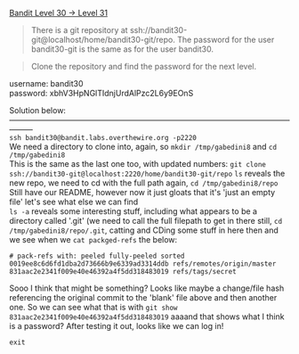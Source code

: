 [Bandit Level 30 → Level 31](https://overthewire.org/wargames/bandit/bandit31.html)

>There is a git repository at ssh://bandit30-git@localhost/home/bandit30-git/repo. The password for the user bandit30-git is the same as for the user bandit30.  

>Clone the repository and find the password for the next level.  

username: bandit30  
password: xbhV3HpNGlTIdnjUrdAlPzc2L6y9EOnS  

Solution below:  
———————————————————————————————————————  
`ssh bandit30@bandit.labs.overthewire.org -p2220`  
We need a directory to clone into, again, so `mkdir /tmp/gabedini8` and `cd /tmp/gabedini8`  
This is the same as the last one too, with updated numbers: `git clone ssh://bandit30-git@localhost:2220/home/bandit30-git/repo` 
`ls` reveals the new repo, we need to cd with the full path again, `cd /tmp/gabedini8/repo`  
Still have our README, however now it just gloats that it's 'just an empty file' let's see what else we can find  
`ls -a` reveals some interesting stuff, including what appears to be a directory called '.git' (we need to call the full filepath to get in there still, `cd /tmp/gabedini8/repo/.git`, catting and CDing some stuff in here then and we see when we `cat packged-refs` the below:  
```
# pack-refs with: peeled fully-peeled sorted 
0019ee8c6d6fd1dba2d73666b9e6339ad3314ddb refs/remotes/origin/master
831aac2e2341f009e40e46392a4f5dd318483019 refs/tags/secret
```  
Sooo I think that might be something? Looks like maybe a change/file hash referencing the original commit to the 'blank' file above and then another one. So we can see what that is with `git show 831aac2e2341f009e40e46392a4f5dd318483019` aaaand that shows what I think is a password? After testing it out, looks like we can log in!  

`exit`  